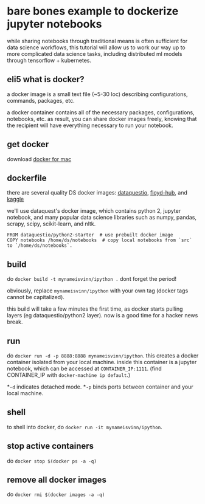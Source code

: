 # bare bones example to dockerize jupyter notebooks
while sharing notebooks through traditional means is often sufficient for data science workflows, this tutorial will allow us to work our way up to more complicated data science tasks, including distributed ml models through tensorflow + kubernetes.

## eli5 what is docker?
a docker image is a small text file (~5-30 loc) describing configurations, commands, packages, etc.

a docker container contains all of the necessary packages, configurations, notebooks, etc. as result, you can share docker images freely, knowing that the recipient will have everything necessary to run your notebook.

## get docker
download [docker for mac](https://docs.docker.com/docker-for-mac/install/)

## dockerfile
there are several quality DS docker images: [dataquestio](https://hub.docker.com/r/dataquestio/python2-starter/), [floyd-hub](https://github.com/floydhub), and [kaggle](https://github.com/Kaggle/docker-python)

we'll use dataquest's docker image, which contains python 2, jupyter notebook, and many popular data science libraries such as numpy, pandas, scrapy, scipy, scikit-learn, and nltk.
```
FROM dataquestio/python2-starter  # use prebuilt docker image
COPY notebooks /home/ds/notebooks  # copy local notebooks from `src` to `/home/ds/notebooks`.
```


## build
do `docker build -t mynameisvinn/ipython .` dont forget the period!

obviously, replace `mynameisvinn/ipython` with your own tag (docker tags cannot be capitalized).

this build will take a few minutes the first time, as docker starts pulling layers (eg dataquestio/python2 layer). now is a good time for a hacker news break.

## run
do `docker run -d -p 8888:8888 mynameisvinn/ipython`. this creates a docker container isolated from your local machine. inside this container is a jupyter notebook, which can be accessed at `CONTAINER_IP:1111`. (find CONTAINER_IP with `docker-machine ip default`.)

*`-d` indicates detached mode.
*`-p` binds ports between container and your local machine.

## shell
to shell into docker, do `docker run -it mynameisvinn/ipython`.

## stop active containers
do `docker stop $(docker ps -a -q)`

## remove all docker images
do `docker rmi $(docker images -a -q)`